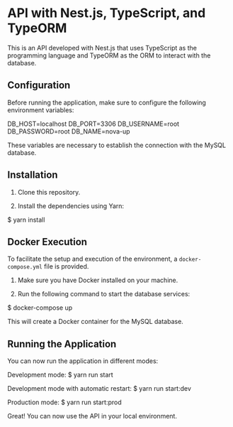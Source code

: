 # API with Nest.js, TypeScript, and TypeORM

This is an API developed with Nest.js that uses TypeScript as the programming language and TypeORM as the ORM to interact with the database.

## Configuration

Before running the application, make sure to configure the following environment variables:

DB_HOST=localhost
DB_PORT=3306
DB_USERNAME=root
DB_PASSWORD=root
DB_NAME=nova-up

These variables are necessary to establish the connection with the MySQL database.

## Installation

1. Clone this repository.

2. Install the dependencies using Yarn:

$ yarn install

## Docker Execution

To facilitate the setup and execution of the environment, a `docker-compose.yml` file is provided.

1. Make sure you have Docker installed on your machine.

2. Run the following command to start the database services:

$ docker-compose up

This will create a Docker container for the MySQL database.

## Running the Application

You can now run the application in different modes:

Development mode:
$ yarn run start

Development mode with automatic restart:
$ yarn run start:dev

Production mode:
$ yarn run start:prod

Great! You can now use the API in your local environment.
